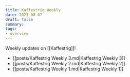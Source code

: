 ```yaml
---
title: Kaffestrig Weekly
date: 2023-08-07
draft: false
summary:
tags:
- overview
---
```

Weekly updates on [[Kaffestrig]]!

- [[posts/Kaffestrig Weekly 3.md|Kaffestrig Weekly 3]]
- [[posts/Kaffestrig Weekly 2.md|Kaffestrig Weekly 2]]
- [[posts/Kaffestrig Weekly 1.md|Kaffestrig Weekly 1]]

